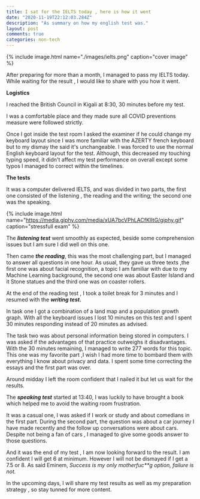 ```yaml
---
title: I sat for the IELTS today , here is how it went 
date: "2020-11-19T22:12:03.284Z"
description: "As summary on how my english test was."
layout: post
comments: true
categories: non-tech
---
```


{% include image.html name="./images/ielts.png" caption="cover image" %}

After preparing for more than a month, I managed to pass my IELTS today. While waiting for the result , I would like to share with you how it went. 

**Logistics** 

I reached the British Council in Kigali at 8:30, 30 minutes before my test. 

I was  a comfortable place and they made sure all COVID preventions measure were followed strictly. 

Once I got inside the test room I asked the examiner if he could change my keyboard layout since I was more familiar with the AZERTY french keyboard but to my dismay the said it's unchangeable. I was forced to use the normal English keyboard layout for the test. Although, this decreased my touching typing speed, it didn't affect my test performance on overall except some typos I managed to correct within the timelines.

**The tests**

It was a computer delivered IELTS, and was divided in two parts, the first one consisted of the listening , the reading and the writing; the second one was the speaking. 

{% include image.html name="https://media.giphy.com/media/xUA7bcVPhLACfKIItG/giphy.gif" caption="stressfull exam" %}


The _**listening test**_ went smoothly as expected, beside some comprehension issues but I am sure I did well on this one. 

Then came _**the reading**_, this was the most challenging part, but I managed to answer all questions in one hour. As usual, they gave us three texts ,the first one was about facial recognition, a topic I am familiar with due to my Machine Learning background, the second one was about Easter Island and it Stone statues and the third one was on coaster rollers.

At the end of the reading test , I took a toilet break for  3 minutes  and I resumed with the _**writing test.**_

In task one I got a combination of a land map and a population growth graph. With all the keyboard issues I lost 10 minutes on this test and I spent 30 minutes responding instead of 20 minutes as advised.

The task two was about personal information being stored in computers. I was asked if the advantages of that practice outweighs it disadvantages. With the 30 minutes remaining, I managed to write 277 words for this topic. This one was my favorite part ,I wish I  had  more time to bombard them with everything I know about privacy and data.  I spent some time correcting the essays and the first part was over. 

Around midday I left the room confident that I nailed it but let us wait for the results. 

The _**speaking test**_ started at 13:40, I was luckily to have brought a book which helped me to avoid the waiting room frustration. 

It was a casual one, I was asked if I work or study and about comedians in the first part. During the second part, the question was about a car journey I have made recently and the follow up conversations were about cars. Despite not being a fan of cars , I managed to give some goods answer to those questions. 


And it was the end of my test , I am now looking forward to the result. I am confident I will get  6 at minimum. However I will not be dismayed if I get a 7.5 or 8. As said Eminem, _Success is my only motherfuc\*\*g option, failure is not._

In the upcoming days, I will share my test results as well as my preparation strategy , so stay tunned for more content. 

